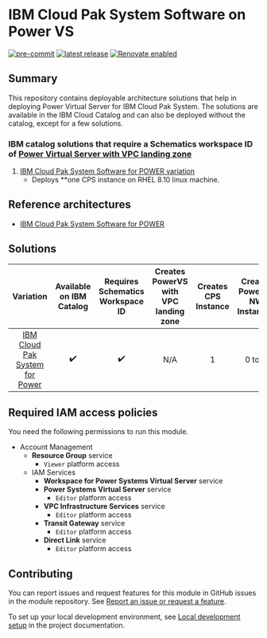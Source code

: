 # IBM Cloud Pak System Software on Power VS

[![pre-commit](https://img.shields.io/badge/pre--commit-enabled-brightgreen?logo=pre-commit&logoColor=white)](https://github.com/pre-commit/pre-commit)
[![latest release](https://img.shields.io/github/v/release/terraform-ibm-modules/terraform-ibm-powervs-sap?logo=GitHub&sort=semver)](https://github.com/terraform-ibm-modules/terraform-ibm-cps/releases/latest)
[![Renovate enabled](https://img.shields.io/badge/renovate-enabled-brightgreen.svg)](https://renovatebot.com/)

## Summary
This repository contains deployable architecture solutions that help in deploying Power Virtual Server for IBM Cloud Pak System. The solutions are available in the IBM Cloud Catalog and can also be deployed without the catalog, except for a few solutions.


### IBM catalog solutions that require a Schematics workspace ID of [Power Virtual Server with VPC landing zone](https://cloud.ibm.com/catalog/architecture/deploy-arch-ibm-pvs-inf-2dd486c7-b317-4aaa-907b-42671485ad96-global)
1. [IBM Cloud Pak System Software for POWER variation]([https://github.com/terraform-ibm-modules/terraform-ibm-powervs-sap/tree/main/solutions/ibm-catalog/sap-ready-to-go](https://github.com/terraform-ibm-modules/terraform-ibm-cps/tree/gayathri-1/solutions/CPS_POWER))
    - Deploys **one CPS instance on RHEL 8.10 linux machine.
   



## Reference architectures
- [IBM Cloud Pak System Software for POWER]([https://github.com/terraform-ibm-modules/terraform-ibm-cps/blob/gayathri-1/images/IBM_Cloud_Pak_System_Software_for_POWER/deploy-arch-ibm-CPS-pvs-inf-standard.svg](https://raw.githubusercontent.com/terraform-ibm-modules/terraform-ibm-cps/refs/heads/gayathri-1/reference-architectures/CPS_Software_for_POWER/deploy-arch-ibm-CPS-pvs-inf-standard.svg))


## Solutions
|                                  Variation                                  | Available on IBM Catalog | Requires Schematics Workspace ID | Creates PowerVS with VPC landing zone | Creates CPS Instance | Creates PowerVS NW Instances | Performs CPS OS Config | Performs CPS Tuning | Install CPS software |
|:---------------------------------------------------------------------------:|:------------------------:|:--------------------------------:|:-------------------------------------:|:-----------------------------:|:----------------------------:|:--------------------------:|:---------------------------:|:--------------------:|
| [ IBM Cloud Pak System for Power ]( ./solutions/ibm-catalog/sap-ready-to-go/ ) |    :heavy_check_mark:    |        :heavy_check_mark:        |                  N/A                  |               1               |            0 to N            |     :heavy_check_mark:     |      :heavy_check_mark:     |          N/A         |

## Required IAM access policies

You need the following permissions to run this module.

- Account Management
    - **Resource Group** service
        - `Viewer` platform access
    - IAM Services
        - **Workspace for Power Systems Virtual Server** service
        - **Power Systems Virtual Server** service
            - `Editor` platform access
        - **VPC Infrastructure Services** service
            - `Editor` platform access
        - **Transit Gateway** service
            - `Editor` platform access
        - **Direct Link** service
            - `Editor` platform access

## Contributing

You can report issues and request features for this module in GitHub issues in the module repository. See [Report an issue or request a feature](https://github.com/terraform-ibm-modules/.github/blob/main/.github/SUPPORT.md).

To set up your local development environment, see [Local development setup](https://terraform-ibm-modules.github.io/documentation/#/local-dev-setup) in the project documentation.
<!-- END CONTRIBUTING HOOK -->
